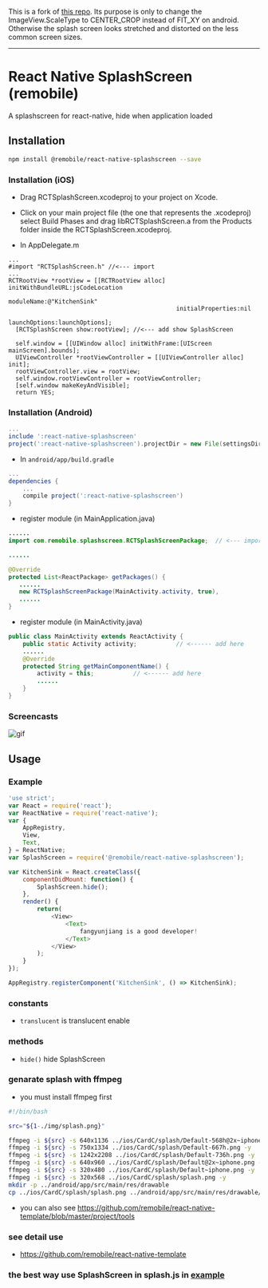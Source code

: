This is a fork of [this repo](https://github.com/remobile/react-native-splashscreen). Its purpose is only to change the ImageView.ScaleType to CENTER_CROP instead of FIT_XY on android. Otherwise the splash screen looks stretched and distorted on the less common screen sizes.

---

# React Native SplashScreen (remobile)
A splashscreen for react-native, hide when application loaded

## Installation
```sh
npm install @remobile/react-native-splashscreen --save
```
### Installation (iOS)
* Drag RCTSplashScreen.xcodeproj to your project on Xcode.
* Click on your main project file (the one that represents the .xcodeproj) select Build Phases and drag libRCTSplashScreen.a from the Products folder inside the RCTSplashScreen.xcodeproj.

* In AppDelegate.m
```objc
...
#import "RCTSplashScreen.h" //<--- import
...
RCTRootView *rootView = [[RCTRootView alloc] initWithBundleURL:jsCodeLocation
                                                      moduleName:@"KitchenSink"
                                               initialProperties:nil
                                                   launchOptions:launchOptions];
  [RCTSplashScreen show:rootView]; //<--- add show SplashScreen

  self.window = [[UIWindow alloc] initWithFrame:[UIScreen mainScreen].bounds];
  UIViewController *rootViewController = [[UIViewController alloc] init];
  rootViewController.view = rootView;
  self.window.rootViewController = rootViewController;
  [self.window makeKeyAndVisible];
  return YES;
```


### Installation (Android)
```gradle
...
include ':react-native-splashscreen'
project(':react-native-splashscreen').projectDir = new File(settingsDir, '../node_modules/@remobile/react-native-splashscreen/android')
```

* In `android/app/build.gradle`

```gradle
...
dependencies {
    ...
    compile project(':react-native-splashscreen')
}
```

* register module (in MainApplication.java)

```java
......
import com.remobile.splashscreen.RCTSplashScreenPackage;  // <--- import

......

@Override
protected List<ReactPackage> getPackages() {
   ......
   new RCTSplashScreenPackage(MainActivity.activity, true),            // <------ add here [the seconde params is translucent]
   ......
}

```

* register module (in MainActivity.java)

```java
public class MainActivity extends ReactActivity {
    public static Activity activity;           // <------ add here
    ......
    @Override
    protected String getMainComponentName() {
        activity = this;           // <------ add here
        ......
    }
}
```

### Screencasts
![gif](https://github.com/remobile/react-native-splashscreen/blob/master/screencasts/splash.gif)

## Usage

### Example
```js
'use strict';
var React = require('react');
var ReactNative = require('react-native');
var {
    AppRegistry,
    View,
    Text,
} = ReactNative;
var SplashScreen = require('@remobile/react-native-splashscreen');

var KitchenSink = React.createClass({
    componentDidMount: function() {
        SplashScreen.hide();
    },
    render() {
        return(
            <View>
                <Text>
                    fangyunjiang is a good developer!
                </Text>
            </View>
        );
    }
});

AppRegistry.registerComponent('KitchenSink', () => KitchenSink);
```

### constants
- `translucent` is translucent enable
### methods
- `hide()` hide SplashScreen

### genarate splash with ffmpeg
* you must install ffmpeg first

```sh
#!/bin/bash

src="${1-./img/splash.png}"

ffmpeg -i ${src} -s 640x1136 ../ios/CardC/splash/Default-568h@2x~iphone.png -y
ffmpeg -i ${src} -s 750x1334 ../ios/CardC/splash/Default-667h.png -y
ffmpeg -i ${src} -s 1242x2208 ../ios/CardC/splash/Default-736h.png -y
ffmpeg -i ${src} -s 640x960 ../ios/CardC/splash/Default@2x~iphone.png -y
ffmpeg -i ${src} -s 320x480 ../ios/CardC/splash/Default~iphone.png -y
ffmpeg -i ${src} -s 320x568 ../ios/CardC/splash/splash.png -y
mkdir -p ../android/app/src/main/res/drawable
cp ../ios/CardC/splash/splash.png ../android/app/src/main/res/drawable/splash.png
```
* you can also see https://github.com/remobile/react-native-template/blob/master/project/tools

### see detail use
* https://github.com/remobile/react-native-template

### the best way use SplashScreen in splash.js in [example](https://github.com/remobile/react-native-splashscreen/blob/master/examples/splash.js)
